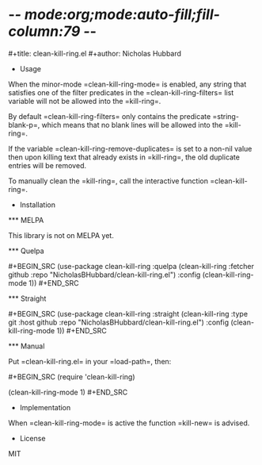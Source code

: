 # -*- mode:org;mode:auto-fill;fill-column:79 -*-
#+title: clean-kill-ring.el 
#+author: Nicholas Hubbard

* Usage

When the minor-mode =clean-kill-ring-mode= is enabled, any string that
satisfies one of the filter predicates in the =clean-kill-ring-filters= list
variable will not be allowed into the =kill-ring=.

By default =clean-kill-ring-filters= only contains the predicate
=string-blank-p=, which means that no blank lines will be allowed into the
=kill-ring=.

If the variable =clean-kill-ring-remove-duplicates= is set to a non-nil value
then upon killing text that already exists in =kill-ring=, the old duplicate
entries will be removed.

To manually clean the =kill-ring=, call the interactive function
=clean-kill-ring=.

* Installation

*** MELPA

This library is not on MELPA yet.

*** Quelpa

#+BEGIN_SRC
(use-package clean-kill-ring
  :quelpa (clean-kill-ring :fetcher github :repo "NicholasBHubbard/clean-kill-ring.el")
  :config
  (clean-kill-ring-mode 1))
#+END_SRC

*** Straight

#+BEGIN_SRC 
(use-package clean-kill-ring
  :straight (clean-kill-ring :type git :host github :repo "NicholasBHubbard/clean-kill-ring.el")
  :config
  (clean-kill-ring-mode 1))
#+END_SRC

*** Manual

Put =clean-kill-ring.el= in your =load-path=, then:

#+BEGIN_SRC
(require 'clean-kill-ring)

(clean-kill-ring-mode 1)
#+END_SRC

* Implementation

When =clean-kill-ring-mode= is active the function =kill-new= is advised.

* License

MIT
